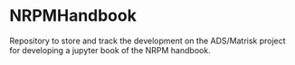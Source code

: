 # NRPMHandbook
Repository to store and track the development on the ADS/Matrisk project for developing a jupyter book of the NRPM handbook.
